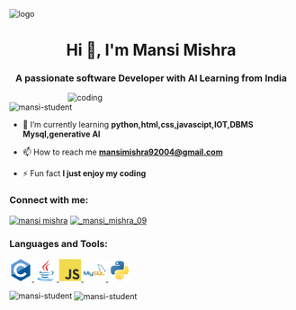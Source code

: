 ![logo](https://github.com/mansi-student/mansi-student/blob/main/Purple%20Modern%20Gaming%20Youtube%20Banner.png)
<h1 align="center">Hi 👋, I'm Mansi Mishra</h1>
<h3 align="center">A passionate software Developer with AI Learning from India</h3>
<img align="right" alt="coding" width="400" src="https://www.google.com/url?sa=i&url=https%3A%2F%2Fgithub.com%2FAnmol-Baranwal%2FCool-GIFs-For-GitHub&psig=AOvVaw3d3rUFXXQsYSNoI_FsNzER&ust=1742393211874000&source=images&cd=vfe&opi=89978449&ved=0CBAQjRxqFwoTCPCuqPWkkYwDFQAAAAAdAAAAABAm">

<p align="left"> <img src="https://komarev.com/ghpvc/?username=mansi-student&label=Profile%20views&color=0e75b6&style=flat" alt="mansi-student" /> </p>

- 🌱 I’m currently learning **python,html,css,javascipt,IOT,DBMS Mysql,generative AI**

- 📫 How to reach me **mansimishra92004@gmail.com**

- ⚡ Fun fact **I just enjoy my coding**

<h3 align="left">Connect with me:</h3>
<p align="left">
<a href="https://linkedin.com/in/mansi mishra" target="blank"><img align="center" src="https://raw.githubusercontent.com/rahuldkjain/github-profile-readme-generator/master/src/images/icons/Social/linked-in-alt.svg" alt="mansi mishra" height="30" width="40" /></a>
<a href="https://instagram.com/_mansi_mishra_09" target="blank"><img align="center" src="https://raw.githubusercontent.com/rahuldkjain/github-profile-readme-generator/master/src/images/icons/Social/instagram.svg" alt="_mansi_mishra_09" height="30" width="40" /></a>
</p>

<h3 align="left">Languages and Tools:</h3>
<p align="left"> <a href="https://www.cprogramming.com/" target="_blank" rel="noreferrer"> <img src="https://raw.githubusercontent.com/devicons/devicon/master/icons/c/c-original.svg" alt="c" width="40" height="40"/> </a> <a href="https://www.java.com" target="_blank" rel="noreferrer"> <img src="https://raw.githubusercontent.com/devicons/devicon/master/icons/java/java-original.svg" alt="java" width="40" height="40"/> </a> <a href="https://developer.mozilla.org/en-US/docs/Web/JavaScript" target="_blank" rel="noreferrer"> <img src="https://raw.githubusercontent.com/devicons/devicon/master/icons/javascript/javascript-original.svg" alt="javascript" width="40" height="40"/> </a> <a href="https://www.mysql.com/" target="_blank" rel="noreferrer"> <img src="https://raw.githubusercontent.com/devicons/devicon/master/icons/mysql/mysql-original-wordmark.svg" alt="mysql" width="40" height="40"/> </a> <a href="https://www.python.org" target="_blank" rel="noreferrer"> <img src="https://raw.githubusercontent.com/devicons/devicon/master/icons/python/python-original.svg" alt="python" width="40" height="40"/> </a> </p>

<p><img align="left" src="https://github-readme-stats.vercel.app/api/top-langs?username=mansi-student&show_icons=true&locale=en&layout=compact" alt="mansi-student" /></p>

<p>&nbsp;<img align="center" src="https://github-readme-stats.vercel.app/api?username=mansi-student&show_icons=true&locale=en" alt="mansi-student" /></p>
